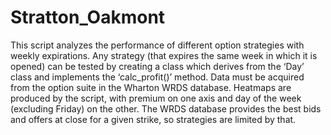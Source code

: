 # Stratton_Oakmont

This script analyzes the performance of different option strategies with weekly expirations. Any strategy (that expires the same week in which it is opened) can be tested by creating a class which derives from the ‘Day’ class and implements the ‘calc_profit()’ method. Data must be acquired from the option suite in the Wharton WRDS database. Heatmaps are produced by the script, with premium on one axis and day of the week (excluding Friday) on the other. The WRDS database provides the best bids and offers at close for a given strike, so strategies are limited by that. 
